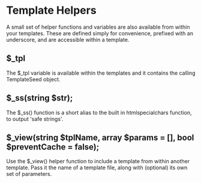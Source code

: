 # Template Helpers

A small set of helper functions and variables are also available from within your templates. These are defined simply for convenience, prefixed with an underscore, and are accessible within a template.

## $_tpl

The $_tpl variable is available within the templates and it contains the calling TemplateSeed object.

## $_ss(string $str);

The $_ss() function is a short alias to the built in htmlspecialchars function, to output 'safe strings'.

## $_view(string $tplName, array $params = [], bool $preventCache = false);

Use the $_view() helper function to include a template from within another template.
Pass it the name of a template file, along with (optional) its own set of parameters.
